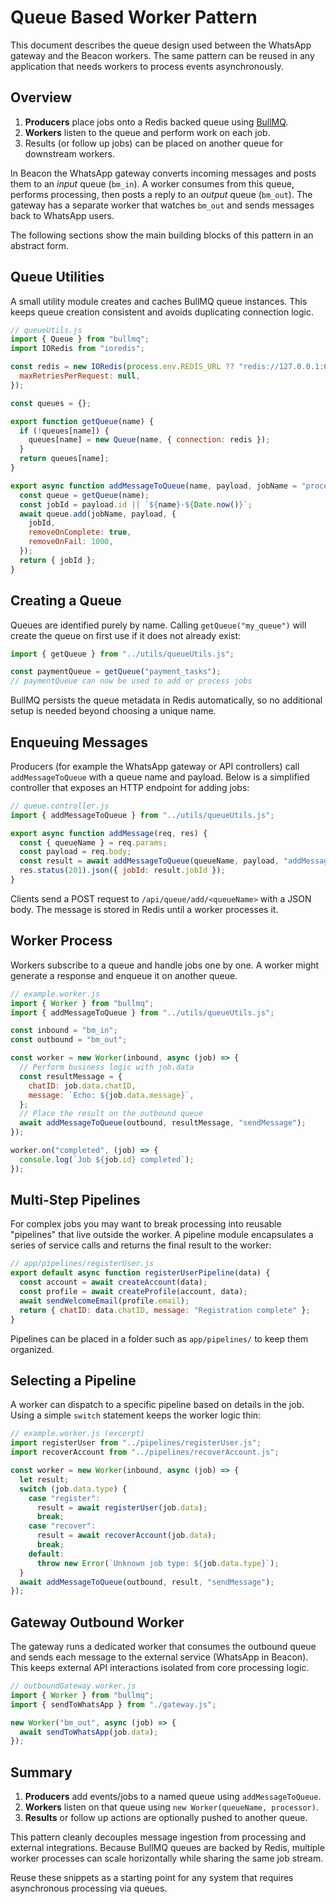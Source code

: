# Queue Based Worker Pattern

This document describes the queue design used between the WhatsApp gateway and the Beacon workers. The same pattern can be reused in any application that needs workers to process events asynchronously.

## Overview

1. **Producers** place jobs onto a Redis backed queue using [BullMQ](https://docs.bullmq.io/).
2. **Workers** listen to the queue and perform work on each job.
3. Results (or follow up jobs) can be placed on another queue for downstream workers.

In Beacon the WhatsApp gateway converts incoming messages and posts them to an *input* queue (`bm_in`). A worker consumes from this queue, performs processing, then posts a reply to an *output* queue (`bm_out`). The gateway has a separate worker that watches `bm_out` and sends messages back to WhatsApp users.

The following sections show the main building blocks of this pattern in an abstract form.

## Queue Utilities

A small utility module creates and caches BullMQ queue instances. This keeps queue creation consistent and avoids duplicating connection logic.

```javascript
// queueUtils.js
import { Queue } from "bullmq";
import IORedis from "ioredis";

const redis = new IORedis(process.env.REDIS_URL ?? "redis://127.0.0.1:6379", {
  maxRetriesPerRequest: null,
});

const queues = {};

export function getQueue(name) {
  if (!queues[name]) {
    queues[name] = new Queue(name, { connection: redis });
  }
  return queues[name];
}

export async function addMessageToQueue(name, payload, jobName = "process") {
  const queue = getQueue(name);
  const jobId = payload.id || `${name}-${Date.now()}`;
  await queue.add(jobName, payload, {
    jobId,
    removeOnComplete: true,
    removeOnFail: 1000,
  });
  return { jobId };
}
```

## Creating a Queue

Queues are identified purely by name. Calling `getQueue("my_queue")` will create the
queue on first use if it does not already exist:

```javascript
import { getQueue } from "../utils/queueUtils.js";

const paymentQueue = getQueue("payment_tasks");
// paymentQueue can now be used to add or process jobs
```

BullMQ persists the queue metadata in Redis automatically, so no additional setup
is needed beyond choosing a unique name.

## Enqueuing Messages

Producers (for example the WhatsApp gateway or API controllers) call `addMessageToQueue` with a queue name and payload. Below is a simplified controller that exposes an HTTP endpoint for adding jobs:

```javascript
// queue.controller.js
import { addMessageToQueue } from "../utils/queueUtils.js";

export async function addMessage(req, res) {
  const { queueName } = req.params;
  const payload = req.body;
  const result = await addMessageToQueue(queueName, payload, "addMessage");
  res.status(201).json({ jobId: result.jobId });
}
```

Clients send a POST request to `/api/queue/add/<queueName>` with a JSON body. The message is stored in Redis until a worker processes it.

## Worker Process

Workers subscribe to a queue and handle jobs one by one. A worker might generate a response and enqueue it on another queue.

```javascript
// example.worker.js
import { Worker } from "bullmq";
import { addMessageToQueue } from "../utils/queueUtils.js";

const inbound = "bm_in";
const outbound = "bm_out";

const worker = new Worker(inbound, async (job) => {
  // Perform business logic with job.data
  const resultMessage = {
    chatID: job.data.chatID,
    message: `Echo: ${job.data.message}`,
  };
  // Place the result on the outbound queue
  await addMessageToQueue(outbound, resultMessage, "sendMessage");
});

worker.on("completed", (job) => {
  console.log(`Job ${job.id} completed`);
});
```

## Multi-Step Pipelines

For complex jobs you may want to break processing into reusable "pipelines" that
live outside the worker. A pipeline module encapsulates a series of service
calls and returns the final result to the worker:

```javascript
// app/pipelines/registerUser.js
export default async function registerUserPipeline(data) {
  const account = await createAccount(data);
  const profile = await createProfile(account, data);
  await sendWelcomeEmail(profile.email);
  return { chatID: data.chatID, message: "Registration complete" };
}
```

Pipelines can be placed in a folder such as `app/pipelines/` to keep them
organized.

## Selecting a Pipeline

A worker can dispatch to a specific pipeline based on details in the job. Using
a simple `switch` statement keeps the worker logic thin:

```javascript
// example.worker.js (excerpt)
import registerUser from "../pipelines/registerUser.js";
import recoverAccount from "../pipelines/recoverAccount.js";

const worker = new Worker(inbound, async (job) => {
  let result;
  switch (job.data.type) {
    case "register":
      result = await registerUser(job.data);
      break;
    case "recover":
      result = await recoverAccount(job.data);
      break;
    default:
      throw new Error(`Unknown job type: ${job.data.type}`);
  }
  await addMessageToQueue(outbound, result, "sendMessage");
});
```

## Gateway Outbound Worker

The gateway runs a dedicated worker that consumes the outbound queue and sends each message to the external service (WhatsApp in Beacon). This keeps external API interactions isolated from core processing logic.

```javascript
// outboundGateway.worker.js
import { Worker } from "bullmq";
import { sendToWhatsApp } from "./gateway.js";

new Worker("bm_out", async (job) => {
  await sendToWhatsApp(job.data);
});
```

## Summary

1. **Producers** add events/jobs to a named queue using `addMessageToQueue`.
2. **Workers** listen on that queue using `new Worker(queueName, processor)`.
3. **Results** or follow up actions are optionally pushed to another queue.

This pattern cleanly decouples message ingestion from processing and external integrations. Because BullMQ queues are backed by Redis, multiple worker processes can scale horizontally while sharing the same job stream.

Reuse these snippets as a starting point for any system that requires asynchronous processing via queues.
